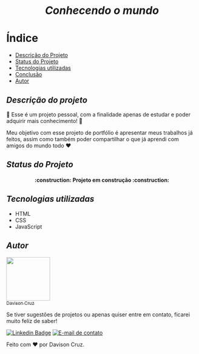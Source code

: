 _<h1 align="center">Conhecendo o mundo </h1>_

# Índice 

* [Descrição do Projeto](#descrição-do-projeto)
* [Status do Projeto](#status-do-Projeto)
* [Tecnologias utilizadas](#tecnologias-utilizadas)
* [Conclusão](#conclusão)
* [Autor](#pessoas-desenvolvedoras)


 ## _Descrição do projeto_

 :blue_book: Esse é um projeto pessoal, com a finalidade apenas de estudar e poder adquirir mais conhecimento! :blue_book:
 
 <p> Meu objetivo com esse projeto de portfólio é apresentar meus trabalhos já feitos, assim como também poder compartilhar o que já aprendi com amigos do mundo todo ❤️</p>

## _Status do Projeto_

<h4 align="center"> 
    :construction:  Projeto em construção  :construction:
</h4>

## _Tecnologias utilizadas_ 

 * HTML <br> 
 * CSS <br>  
 * JavaScript 
 

## _Autor_

[<img src="https://user-images.githubusercontent.com/102520903/191806143-21e6c8bf-9c35-4b1a-b3a9-26241c9f4f25.png" width=115><br><sub>Davison Cruz</sub>](https://github.com/Davie-Cruz) 

Se tiver sugestões de projetos ou apenas quiser entre em contato, ficarei muito feliz de saber!

[![Linkedin Badge](https://img.shields.io/badge/-Davison%20Cruz-blue?style=flat-square&logo=Linkedin&logoColor=white&link=https://www.linkedin.com/in/davison-cruz-a52a04221/)](https://www.linkedin.com/in/davison-cruz-a52a04221/) 
[![E-mail de contato](https://img.shields.io/badge/-Davison%20Cruz-c14438?style=flat-square&logo=Gmail&logoColor=white&link=mailto:davison.cruz@outlook.com.br)](mailto:davison.cruz@outlook.com.br)

Feito com ❤️ por Davison Cruz.

